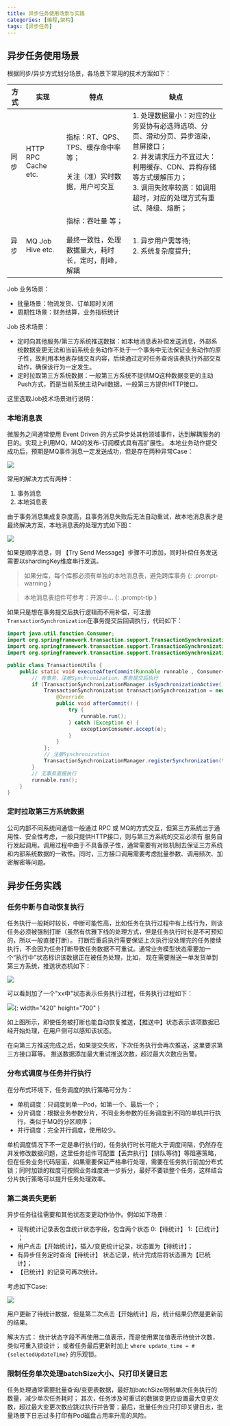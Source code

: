 ```yaml
---
title: 异步任务使用场景与实践
categories: [编程,架构]
tags: [异步任务]
---
```


## 异步任务使用场景

根据同步/异步方式划分场景，各场景下常用的技术方案如下：

| 方式 | 实现                  | 特点                                                | 缺点                                                                                                                            |
|----|---------------------|---------------------------------------------------|-------------------------------------------------------------------------------------------------------------------------------|
| 同步 | HTTP RPC Cache etc. | 指标：RT、QPS、TPS、缓存命中率 等； <br/><br/> 关注（准）实时数据，用户可交互 | 1. 处理数据量小：对应的业务妥协有必选筛选项、分页、滑动分页、异步渲染，首屏接口；<br/> 2. 并发请求压力不宜过大：利用缓存、CDN、异构存储等方式缓解压力； <br/>  3. 调用失败率较高：如调用超时，对应的处理方式有重试、降级、熔断； |
| 异步 | MQ Job Hive etc.    | 指标：吞吐量 等； <br/><br/> 最终一致性，处理数据量大，耗时长，定时，削峰，解耦    | 1. 异步用户需等待;<br/> 2. 系统复杂度提升;                                                                                                  |


Job 业务场景：
- 批量场景：物流发货、订单超时关闭
- 周期性场景：财务结算，业务指标统计

Job 技术场景：
- 定时向其他服务/第三方系统推送数据：如本地消息表补偿发送消息，外部系统数据变更无法和当前系统业务动作不处于一个事务中无法保证业务动作的原子性，故利用本地表存储交互内容，后续通过定时任务查询该表执行外部交互动作，确保该行为一定发生。
- 定时拉取第三方系统数据：一般第三方系统不提供MQ这种数据变更的主动Push方式，而是当前系统主动Pull数据，一般第三方提供HTTP接口。

这里选取Job技术场景进行说明：

### 本地消息表
微服务之间通常使用 Event Driven 的方式异步处其他领域事件，达到解耦服务的目的。实现上利用MQ，MQ的发布-订阅模式具有高扩展性。
本地业务动作提交成功后，预期是MQ事件消息一定发送成功，但是存在两种异常Case：

![](/assets/2024/06/19/mq_case.png)

常用的解决方式有两种：
1. 事务消息
2. 本地消息表

由于事务消息集成复杂度高，且事务消息失败后无法自动重试，故本地消息表才是最终解决方案，本地消息表的处理方式如下图：

![](/assets/2024/06/19/local_table.png)

如果是顺序消息，则 【Try Send Message】步骤不可添加，同时补偿任务发送需要以shardingKey维度串行发送。

> 如果分库，每个库都必须有单独的本地消息表，避免跨库事务
{: .prompt-warning }

> 本地消息表组件可参考：开源中...
{: .prompt-tip }

如果只是想在事务提交后执行逻辑而不用补偿，可注册`TransactionSynchronization`在事务提交后回调执行，代码如下：

```java
import java.util.function.Consumer;
import org.springframework.transaction.support.TransactionSynchronization;
import org.springframework.transaction.support.TransactionSynchronizationAdapter;
import org.springframework.transaction.support.TransactionSynchronizationManager;

public class TransactionUtils {
    public static void executeAfterCommit(Runnable runnable , Consumer<Exception> exceptionConsumer) {
        // 有事务，注册Synchronization，事务提交后执行
        if (TransactionSynchronizationManager.isSynchronizationActive()) {
            TransactionSynchronization transactionSynchronization = new TransactionSynchronizationAdapter() {
                @Override
                public void afterCommit() {
                    try {
                        runnable.run();
                    } catch (Exception e) {
                        exceptionConsumer.accept(e);
                    }
                }
            };
            // 注册Synchronization
            TransactionSynchronizationManager.registerSynchronization(transactionSynchronization);
        }
        // 无事务直接执行
        runnable.run();
    }
}
```

### 定时拉取第三方系统数据
公司内部不同系统间通信一般通过 RPC 或 MQ的方式交互，但第三方系统出于通用性、安全性考虑，一般只提供HTTP接口，则与第三方系统的交互必须有
服务自行发起调用。调用过程中由于不具备原子性，通常需要有对账机制去保证三方系统和内部系统数据的一致性。同时，三方接口调用需要考虑批量参数、调用频次、加密解密等问题。

## 异步任务实践

### 任务中断与自动恢复执行
任务执行一般耗时较长，中断可能性高，比如任务在执行过程中有上线行为，则该任务必须被强制打断（虽然有优雅下线的处理方式，但是任务执行时长是不可预知的，所以一般直接打断）。
打断后重启执行需要保证上次执行没处理完的任务接续执行，不会因为任务打断导致任务数据不可重试。通常业务模型状态需要加一个“执行中”状态标识该数据正在被任务处理，比如，
现在需要推送一单发货单到第三方系统，推送状态机如下：

![](/assets/2024/06/19/state.png)

可以看到加了一个"xx中"状态表示任务执行过程，任务执行过程如下：

![](/assets/2024/06/19/task_run.png){: width="420" height="700" }

如上图所示，即使任务被打断也能自动恢复推送，【推送中】状态表示该项数据已经开始处理，在用户侧可以感知该状态。

在向第三方推送完成之后，如果提交失败，下次任务执行会再次推送，这里要求第三方接口幂等。 推送数据添加最大重试推送次数，超过最大次数应告警。

### 分布式调度与任务并行执行

在分布式环境下，任务调度的执行策略可分为：
- 单机调度：只调度到单一Pod，如第一个、最后一个；
- 分片调度：根据业务参数分片，不同业务参数的任务调度到不同的单机并行执行，类似于MQ的分区顺序；
- 并行调度：完全并行调度，使用较少。

单机调度情况下不一定是串行执行的，任务执行时长可能大于调度间隔，仍然存在并发修改数据问题，这里任务组件可配置【丢弃执行】【排队等待】等阻塞策略，
但在任务业务代码层面，如果需要保证严格串行处理，需要在任务执行前加分布式锁；同时加锁的粒度可按照业务维度进一步拆分，最好不要锁整个任务，这样结合分片执行策略可以提升任务处理效率。

### 第二类丢失更新

异步任务往往需要和其他状态变更动作协作。例如如下场景：

- 现有统计记录表包含统计状态字段，包含两个状态 0:【待统计】 1:【已统计】 ；
- 用户点击【开始统计】，插入/变更统计记录，状态置为【待统计】；
- 有异步任务定时查询【待统计】 状态记录，统计完成后将状态置为【已统计】；
- 【已统计】的记录可再次统计。

考虑如下Case:

![](/assets/2024/06/19/lost_update.png)

用户更新了待统计数据，但是第二次点击【开始统计】后，统计结果仍然是更新前的结果。

解决方式： 统计状态字段不再使用二值表示，而是使用累加值表示待统计次数，类似可重入锁设计；
或者任务最后更新时加上 `where update_time = #{selectedUpdateTime}` 的乐观锁。

### 限制任务单次处理batchSize大小、只打印关键日志

任务处理通常需要批量查询/变更表数据，最好加batchSize限制单次任务执行的数量，减少单次任务耗时； 其次，任务涉及可重试的数据变更应设置最大变更次数，超过最大变更次数应跳过执行并告警；最后，批量任务应只打印关键日志，批量场景下日志过多打印有Pod磁盘占用率升高的风险。



